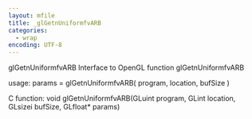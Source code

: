 ```yaml
---
layout: mfile
title: _glGetnUniformfvARB
categories:
  - wrap
encoding: UTF-8
---
```


glGetnUniformfvARB  Interface to OpenGL function glGetnUniformfvARB

usage:  params = glGetnUniformfvARB( program, location, bufSize )

C function:  void glGetnUniformfvARB(GLuint program, GLint location, GLsizei bufSize, GLfloat\* params)